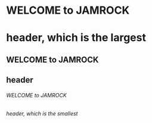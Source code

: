 # 
# WELCOME to JAMROCK <h1> header, which is the largest
## WELCOME to JAMROCK <h2> header
###### WELCOME to JAMROCK <h6> header, which is the smallest
